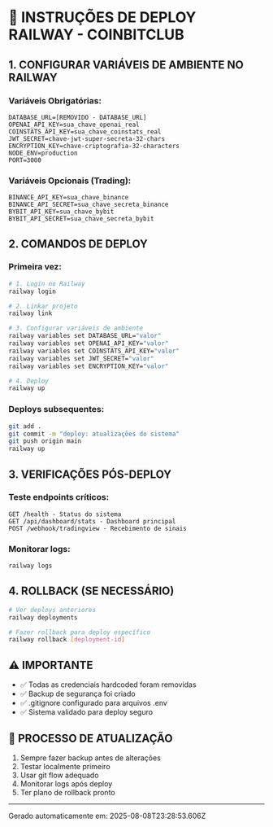 # 🚀 INSTRUÇÕES DE DEPLOY RAILWAY - COINBITCLUB

## 1. CONFIGURAR VARIÁVEIS DE AMBIENTE NO RAILWAY

### Variáveis Obrigatórias:
```
DATABASE_URL=[REMOVIDO - DATABASE_URL]
OPENAI_API_KEY=sua_chave_openai_real
COINSTATS_API_KEY=sua_chave_coinstats_real
JWT_SECRET=chave-jwt-super-secreta-32-chars
ENCRYPTION_KEY=chave-criptografia-32-characters
NODE_ENV=production
PORT=3000
```

### Variáveis Opcionais (Trading):
```
BINANCE_API_KEY=sua_chave_binance
BINANCE_API_SECRET=sua_chave_secreta_binance
BYBIT_API_KEY=sua_chave_bybit
BYBIT_API_SECRET=sua_chave_secreta_bybit
```

## 2. COMANDOS DE DEPLOY

### Primeira vez:
```bash
# 1. Login no Railway
railway login

# 2. Linkar projeto
railway link

# 3. Configurar variáveis de ambiente
railway variables set DATABASE_URL="valor"
railway variables set OPENAI_API_KEY="valor"
railway variables set COINSTATS_API_KEY="valor"
railway variables set JWT_SECRET="valor"
railway variables set ENCRYPTION_KEY="valor"

# 4. Deploy
railway up
```

### Deploys subsequentes:
```bash
git add .
git commit -m "deploy: atualizações do sistema"
git push origin main
railway up
```

## 3. VERIFICAÇÕES PÓS-DEPLOY

### Teste endpoints críticos:
```
GET /health - Status do sistema
GET /api/dashboard/stats - Dashboard principal
POST /webhook/tradingview - Recebimento de sinais
```

### Monitorar logs:
```bash
railway logs
```

## 4. ROLLBACK (SE NECESSÁRIO)

```bash
# Ver deploys anteriores
railway deployments

# Fazer rollback para deploy específico
railway rollback [deployment-id]
```

## ⚠️ IMPORTANTE

- ✅ Todas as credenciais hardcoded foram removidas
- ✅ Backup de segurança foi criado
- ✅ .gitignore configurado para arquivos .env
- ✅ Sistema validado para deploy seguro

## 🔄 PROCESSO DE ATUALIZAÇÃO

1. Sempre fazer backup antes de alterações
2. Testar localmente primeiro
3. Usar git flow adequado
4. Monitorar logs após deploy
5. Ter plano de rollback pronto

---
Gerado automaticamente em: 2025-08-08T23:28:53.606Z
